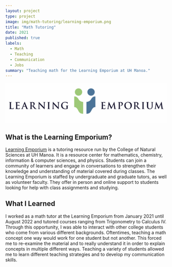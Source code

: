 ```yaml
---
layout: project
type: project
image: img/math-tutoring/learning-emporium.png
title: "Math Tutoring"
date: 2021
published: true
labels:
  - Math
  - Teaching
  - Communication
  - Jobs
summary: "Teaching math for the Learning Emporium at UH Manoa."
---
```


<img class="img-fluid" src="../img/math-tutoring/learning-emporium-2.png">

## What is the Learning Emporium? 

[Learning Emporium](https://natsci.manoa.hawaii.edu/learningemporium/) is a tutoring resource run by the College of Natural Sciences at UH Manoa. It is a resource center for mathematics, chemistry, information & computer sciences, and physics. Students can join a community of learners and engage in conversations to strengthen their knowledge and understanding of material covered during classes. The Learning Emporium is staffed by undergraduate and graduate tutors, as well as volunteer faculty. They offer in person and online support to students looking for help with class assignments and studying.


## What I Learned

I worked as a math tutor at the Learning Emporium from January 2021 until August 2022 and tutored courses ranging from Trigonometry to Calculus IV. Through this opportunity, I was able to interact with other college students who come from various different backgrounds. Oftentimes, teaching a math concept one way would work for one student but not another. This forced me to re-examine the material and to really understand it in order to explain concepts in multiple different ways. Teaching a variety of students allowed me to learn different teaching strategies and to develop my communication skills. 

